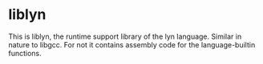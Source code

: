 # liblyn

This is liblyn, the runtime support library of the lyn language.
Similar in nature to libgcc.
For not it contains assembly code for the language-builtin functions.
